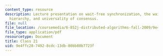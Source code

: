 ```yaml
---
content_type: resource
description: Lecture presentation on wait-free synchronization, the wait-free consensus
  hierarchy, and universality of consensus.
file: null
file_location: /coursemedia/6-852j-distributed-algorithms-fall-2009/9e4ffc2874928cdc13db80bb80b7723f_MIT6_852JF09_lec21.pdf
file_type: application/pdf
resourcetype: Document
title: Class 21
uid: 9e4ffc28-7492-8cdc-13db-80bb80b7723f
---
```

